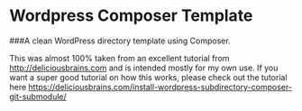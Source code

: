# Wordpress Composer Template
###A clean WordPress directory template using Composer. 

This was almost 100% taken from an excellent tutorial from http://deliciousbrains.com and is intended mostly for my own use.
If you want a super good tutorial on how this works, please check out the tutorial here https://deliciousbrains.com/install-wordpress-subdirectory-composer-git-submodule/
